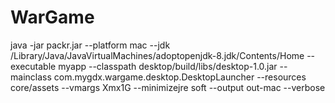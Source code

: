 # WarGame
java -jar packr.jar --platform mac --jdk /Library/Java/JavaVirtualMachines/adoptopenjdk-8.jdk/Contents/Home --executable myapp --classpath desktop/build/libs/desktop-1.0.jar --mainclass com.mygdx.wargame.desktop.DesktopLauncher --resources core/assets --vmargs Xmx1G --minimizejre soft --output out-mac --verbose